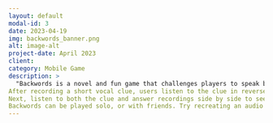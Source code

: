 ```yaml
---
layout: default
modal-id: 3
date: 2023-04-19
img: backwords_banner.png
alt: image-alt
project-date: April 2023
client:
category: Mobile Game
description: >
  "Backwords is a novel and fun game that challenges players to speak backwards.<br><br>
After recording a short vocal clue, users listen to the clue in reverse and try to mimic the sound.
Next, listen to both the clue and answer recordings side by side to see how close you got!
Backwords can be played solo, or with friends. Try recreating an audio clue recorded by someone else!"</br><a href='https://play.google.com/store/apps/details?id=lalonde.jadepug.backwords' target='_blank' style='display: block; text-align: center;'><img alt='Get it on Google Play' src='https://play.google.com/intl/en_us/badges/static/images/badges/en_badge_web_generic.png' style='max-width: 200px; height: auto;'/></a>
---
```

